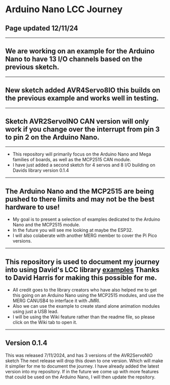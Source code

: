# Arduino Nano LCC Journey

## Page updated 12/11/24

----
## We are working on an example for the Arduino Nano to have 13 I/O channels based on the previous sketch.

----
## New sketch added AVR4Servo8IO this builds on the previous example and works well in testing.

----

## Sketch AVR2ServoINO CAN version will only work if you change over the interrupt from pin 3 to pin 2 on the Arduino Nano.

----

- This repository will primarily focus on the Arduino Nano and Mega families of boards, as well as the MCP2515 CAN module.
- I have just added a second sketch for 4 servos and 8 I/O building on Davids library version 0.1.4

----

## The Arduino Nano and the MCP2515 are being pushed to there limits and may not be the best hardware to use!

- My goal is to present a selection of examples dedicated to the Arduino Nano and the MCP2515 module.
- In the future you will see me looking at maybe the ESP32.
- I will also colaberate with another MERG member to cover the Pi Pico versions.

----

## This repository is used to document my journey into using David's LCC library [examples](https://github.com/openlcb/OpenLCB_Single_Thread) Thanks to David Harris for making this possible for me.

- All credit goes to the library creators who have also helped me to get this going on an Arduino Nano using the MCP2515 modules, and use the MERG CANUSB4 to interface it with JMRI.
- Also we can use the example to create stand alone animation modules using just a USB lead.
- I will be using the Wiki feature rather than the readme file, so please click on the Wiki tab to open it.

----

## Version 0.1.4

This was released 7/11/2024, and has 3 versions of the AVR2ServoNIO sketch The next release will drop this down to one version. Which will make it simplier for me to document the journey. I have already added the latest version into my repository. If in the future we come up with more features that could be used on the Arduino Nano, I will then update the repsitory.





